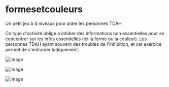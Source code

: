 # formesetcouleurs
Un petit jeu à 4 niveaux pour aider les personnes TDAH

Ce type d'activité oblige a inhiber des informations non essentielles pour se concentrer sur les infos essentielles (ici la forme ou la couleur). 
Les personnes TDAH ayant souvent des troubles de l'inhibition, et cet exercice permet de s'entrainer ludiquement.

![image](https://github.com/user-attachments/assets/2f724625-feb0-47c4-b127-24cb6001659a)

![image](https://github.com/user-attachments/assets/5ea0bb75-a76d-4375-9414-5ae2f5e2593a)

![image](https://github.com/user-attachments/assets/a8714d9c-51be-4ac1-931f-37189e2b1859)
